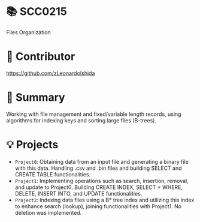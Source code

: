 # 📚 SCC0215
Files Organization 

# 🤝 Contributor
https://github.com/zLeonardoIshida

# 📖 Summary
Working with file management and fixed/variable length records, using algorithms for indexing keys and sorting large files (B-trees).

# 💡 Projects
- `Project0`: Obtaining data from an input file and generating a binary file with this data. Handling .csv and .bin files and building SELECT and CREATE TABLE functionalities.
- `Project1`: Implementing operations such as search, insertion, removal, and update to Project0. Building CREATE INDEX, SELECT + WHERE, DELETE, INSERT INTO, and UPDATE functionalities.
- `Project2`: Indexing data files using a B* tree index and utilizing this index to enhance search (lookup), joining functionalities with Project1. No deletion was implemented.
